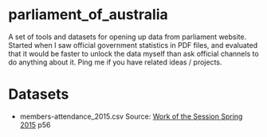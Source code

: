 # parliament_of_australia
A set of tools and datasets for opening up data from parliament website. Started when I saw official government statistics in PDF files, and evaluated that it would be faster to unlock the data myself than ask official channels to do anything about it. Ping me if you have related ideas / projects.

# Datasets
- members-attendance_2015.csv
Source: [Work of the Session Spring 2015](http://www.aph.gov.au/~/media/05%20About%20Parliament/53%20HoR/533%20Research/WOTS/wots2015s.pdf) p56 